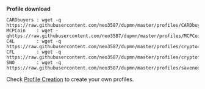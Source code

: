 **Profile download**
```
CARDbuyers : wget -q https://raw.githubusercontent.com/neo3587/dupmn/master/profiles/CARDbuyers.dmn
MCPCoin    : wget -qhttps://raw.githubusercontent.com/neo3587/dupmn/master/profiles/MCPCoin.dmn
C4L        : wget -q https://raw.githubusercontent.com/neo3587/dupmn/master/profiles/crypto4like.dmn
CFL        : wget -q https://raw.githubusercontent.com/neo3587/dupmn/master/profiles/cryptoflow.dmn
SNO        : wget -q https://raw.githubusercontent.com/neo3587/dupmn/master/profiles/savenode.dmn
```
Check [Profile Creation](https://github.com/neo3587/dupmn#-profile-creation) to create your own profiles.
